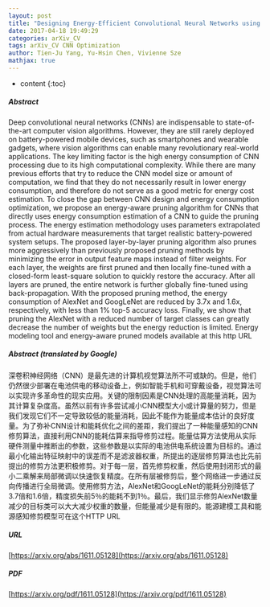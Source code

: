 ```yaml
---
layout: post
title: "Designing Energy-Efficient Convolutional Neural Networks using Energy-Aware Pruning"
date: 2017-04-18 19:49:29
categories: arXiv_CV
tags: arXiv_CV CNN Optimization
author: Tien-Ju Yang, Yu-Hsin Chen, Vivienne Sze
mathjax: true
---
```


* content
{:toc}

##### Abstract
Deep convolutional neural networks (CNNs) are indispensable to state-of-the-art computer vision algorithms. However, they are still rarely deployed on battery-powered mobile devices, such as smartphones and wearable gadgets, where vision algorithms can enable many revolutionary real-world applications. The key limiting factor is the high energy consumption of CNN processing due to its high computational complexity. While there are many previous efforts that try to reduce the CNN model size or amount of computation, we find that they do not necessarily result in lower energy consumption, and therefore do not serve as a good metric for energy cost estimation. To close the gap between CNN design and energy consumption optimization, we propose an energy-aware pruning algorithm for CNNs that directly uses energy consumption estimation of a CNN to guide the pruning process. The energy estimation methodology uses parameters extrapolated from actual hardware measurements that target realistic battery-powered system setups. The proposed layer-by-layer pruning algorithm also prunes more aggressively than previously proposed pruning methods by minimizing the error in output feature maps instead of filter weights. For each layer, the weights are first pruned and then locally fine-tuned with a closed-form least-square solution to quickly restore the accuracy. After all layers are pruned, the entire network is further globally fine-tuned using back-propagation. With the proposed pruning method, the energy consumption of AlexNet and GoogLeNet are reduced by 3.7x and 1.6x, respectively, with less than 1% top-5 accuracy loss. Finally, we show that pruning the AlexNet with a reduced number of target classes can greatly decrease the number of weights but the energy reduction is limited. Energy modeling tool and energy-aware pruned models available at this http URL

##### Abstract (translated by Google)
深卷积神经网络（CNN）是最先进的计算机视觉算法所不可或缺的。但是，他们仍然很少部署在电池供电的移动设备上，例如智能手机和可穿戴设备，视觉算法可以实现许多革命性的现实应用。关键的限制因素是CNN处理的高能量消耗，因为其计算复杂度高。虽然以前有许多尝试减小CNN模型大小或计算量的努力，但是我们发现它们不一定导致较低的能量消耗，因此不能作为能量成本估计的良好度量。为了弥补CNN设计和能耗优化之间的差距，我们提出了一种能量感知的CNN修剪算法，直接利用CNN的能耗估算来指导修剪过程。能量估算方法使用从实际硬件测量中推断出的参数，这些参数是以实际的电池供电系统设置为目标的。通过最小化输出特征映射中的误差而不是滤波器权重，所提出的逐层修剪算法也比先前提出的修剪方法更积极修剪。对于每一层，首先修剪权重，然后使用封闭形式的最小二乘解来局部微调以快速恢复精度。在所有层被修剪后，整个网络进一步通过反向传播进行全局微调。使用修剪方法，AlexNet和GoogLeNet的能耗分别降低了3.7倍和1.6倍，精度损失前5％的能耗不到1％。最后，我们显示修剪AlexNet数量减少的目标类可以大大减少权重的数量，但能量减少是有限的。能源建模工具和能源感知修剪模型可在这个HTTP URL

##### URL
[https://arxiv.org/abs/1611.05128](https://arxiv.org/abs/1611.05128)

##### PDF
[https://arxiv.org/pdf/1611.05128](https://arxiv.org/pdf/1611.05128)

